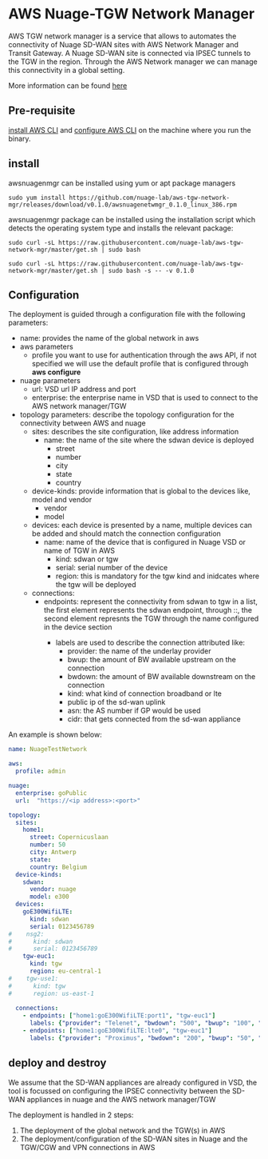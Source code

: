 # AWS Nuage-TGW Network Manager

AWS TGW network manager is a service that allows to automates the connectivity of Nuage SD-WAN sites with AWS Network Manager and Transit Gateway. A Nuage SD-WAN site is connected via IPSEC tunnels to the TGW in the region. Through the AWS Network manager we can manage this connectivity in a global setting.

More information can be found [here](https://aws.amazon.com/transit-gateway/network-manager/)

## Pre-requisite

[install AWS CLI](https://docs.aws.amazon.com/cli/latest/userguide/cli-chap-install.html) and [configure AWS CLI](https://docs.aws.amazon.com/cli/latest/userguide/cli-configure-quickstart.html) on the machine where you run the binary.

## install

awsnuagenmgr can be installed using yum or apt package managers

```
sudo yum install https://github.com/nuage-lab/aws-tgw-network-mgr/releases/download/v0.1.0/awsnuagenetwmgr_0.1.0_linux_386.rpm
```

awsnuagenmgr package can be installed using the installation script which detects the operating system type and installs the relevant package:

```
sudo curl -sL https://raw.githubusercontent.com/nuage-lab/aws-tgw-network-mgr/master/get.sh | sudo bash

sudo curl -sL https://raw.githubusercontent.com/nuage-lab/aws-tgw-network-mgr/master/get.sh | sudo bash -s -- -v 0.1.0
```

## Configuration

The deployment is guided through a configuration file with the following parameters:

- name: provides the name of the global network in aws
- aws parameters
    - profile you want to use for authentication through the aws API, if not specified we will use the default profile that is configured through **aws configure**
- nuage parameters
    - url: VSD url IP address and port
    - enterprise: the enterprise name in VSD that is used to connect to the AWS network manager/TGW
- topology parameters: describe the topology configuration for the connectivity between AWS and nuage
    - sites: describes the site configuration, like address information
        - name: the name of the site where the sdwan device is deployed
            - street
            - number
            - city
            - state
            - country
    - device-kinds: provide information that is global to the devices like, model and vendor
        - vendor
        - model
    - devices: each device is presented by a name, multiple devices can be added and should match the connection configuration
        - name: name of the device that is configured in Nuage VSD or name of TGW in AWS
            - kind: sdwan or tgw
            - serial: serial number of the device
            - region: this is mandatory for the tgw kind and inidcates where the tgw will be deployed
    - connections:
        - endpoints: represent the connectivity from sdwan to tgw in a list, the first element represents the sdwan endpoint, through <site-name>:<device-name>:<port-name>, the second element represnts the TGW through the name configured in the device section
            - labels are used to describe the connection attributed like:
                - provider: the name of the underlay provider
                - bwup: the amount of BW available upstream on the connection
                - bwdown: the amount of BW available downstream on the connection
                - kind: what kind of connection broadband or lte
                - public ip of the sd-wan uplink
                - asn: the AS number if GP would be used
                - cidr: that gets connected from the sd-wan appliance

An example is shown below:

```yaml
name: NuageTestNetwork

aws:
  profile: admin

nuage:
  enterprise: goPublic
  url:  "https://<ip address>:<port>"

topology:
  sites:
    home1:
      street: Copernicuslaan
      number: 50
      city: Antwerp
      state:
      country: Belgium 
  device-kinds:
    sdwan:
      vendor: nuage
      model: e300
  devices:
    goE300WifiLTE:
      kind: sdwan
      serial: 0123456789
#    nsg2:
#      kind: sdwan
#      serial: 0123456789
    tgw-euc1:
      kind: tgw
      region: eu-central-1
#    tgw-use1:
#      kind: tgw
#      region: us-east-1
        
  connections:
    - endpoints: ["home1:goE300WifiLTE:port1", "tgw-euc1"]
      labels: {"provider": "Telenet", "bwdown": "500", "bwup": "100", "kind": "broadband", "public-ip": "81.82.181.214", "asn": "65000", "cidr": "172.0.0.0/24"}
    - endpoints: ["home1:goE300WifiLTE:lte0", "tgw-euc1"]
      labels: {"provider": "Proximus", "bwdown": "200", "bwup": "50", "kind": "lte", "public-ip": "194.78.106.219", "asn": "65000", "cidr": "172.0.0.0/24"}
```

## deploy and destroy

We assume that the SD-WAN appliances are already configured in VSD, the tool is focussed on configuring the IPSEC connectivity between the SD-WAN appliances in nuage and the AWS network manager/TGW

The deployment is handled in 2 steps:

1. The deployment of the global network and the TGW(s) in AWS
2. The deployment/configuration of the SD-WAN sites in Nuage and the TGW/CGW and VPN connections in AWS